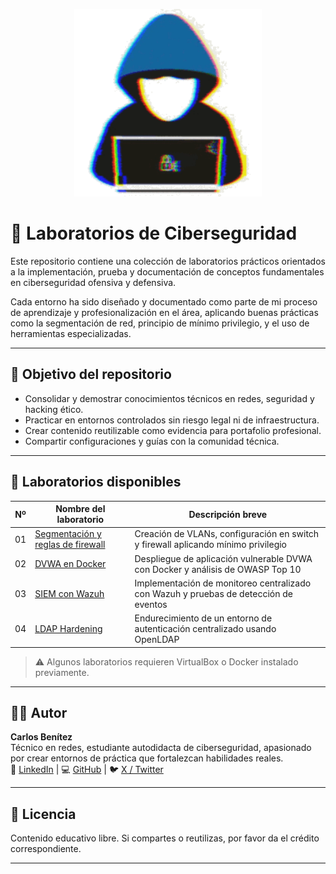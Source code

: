 <p align="center">
  <img src="https://github.com/cbenitez191/cbenitez191/blob/main/img/about_me.gif?raw=true" alt="About Me" width="300px">
</p>

# 🧪 Laboratorios de Ciberseguridad

Este repositorio contiene una colección de laboratorios prácticos orientados a la implementación, prueba y documentación de conceptos fundamentales en ciberseguridad ofensiva y defensiva.

Cada entorno ha sido diseñado y documentado como parte de mi proceso de aprendizaje y profesionalización en el área, aplicando buenas prácticas como la segmentación de red, principio de mínimo privilegio, y el uso de herramientas especializadas.

---

## 🎯 Objetivo del repositorio

- Consolidar y demostrar conocimientos técnicos en redes, seguridad y hacking ético.
- Practicar en entornos controlados sin riesgo legal ni de infraestructura.
- Crear contenido reutilizable como evidencia para portafolio profesional.
- Compartir configuraciones y guías con la comunidad técnica.

---

## 📂 Laboratorios disponibles

| Nº | Nombre del laboratorio                        | Descripción breve                                     |
|----|------------------------------------------------|-------------------------------------------------------|
| 01 | [Segmentación y reglas de firewall](./lab-01-segmentacion-firewall) | Creación de VLANs, configuración en switch y firewall aplicando mínimo privilegio |
| 02 | [DVWA en Docker](./lab-02-dvwa-docker)         | Despliegue de aplicación vulnerable DVWA con Docker y análisis de OWASP Top 10     |
| 03 | [SIEM con Wazuh](./lab-03-wazuh-siem)          | Implementación de monitoreo centralizado con Wazuh y pruebas de detección de eventos |
| 04 | [LDAP Hardening](./lab-04-ldap-hardening)      | Endurecimiento de un entorno de autenticación centralizado usando OpenLDAP         |

> ⚠ Algunos laboratorios requieren VirtualBox o Docker instalado previamente.

---

## 🧑‍💻 Autor

**Carlos Benítez**  
Técnico en redes, estudiante autodidacta de ciberseguridad, apasionado por crear entornos de práctica que fortalezcan habilidades reales.  
🔗 [LinkedIn](https://linkedin.com/in/tuusuario) | 💻 [GitHub](https://github.com/tuusuario) | 🐦 [X / Twitter](https://twitter.com/tuusuario)

---

## 📝 Licencia

Contenido educativo libre. Si compartes o reutilizas, por favor da el crédito correspondiente.

---

